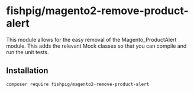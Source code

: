 # fishpig/magento2-remove-product-alert

This module allows for the easy removal of the Magento_ProductAlert module. This adds the relevant Mock classes so that you can compile and run the unit tests.

## Installation
    composer require fishpig/magento2-remove-product-alert
